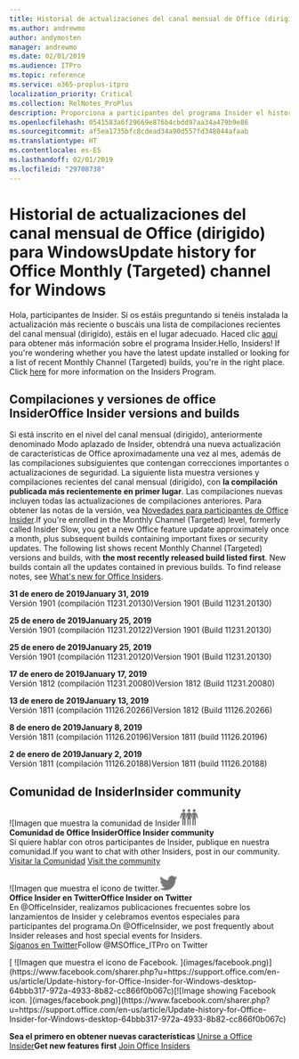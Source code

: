 ```yaml
---
title: Historial de actualizaciones del canal mensual de Office (dirigido)
ms.author: andrewmo
author: andymosten
manager: andrewmo
ms.date: 02/01/2019
ms.audience: ITPro
ms.topic: reference
ms.service: o365-proplus-itpro
localization_priority: Critical
ms.collection: RelNotes_ProPlus
description: Proporciona a participantes del programa Insider el historial de actualizaciones de los lanzamientos del canal mensual de Office (dirigido) para versiones de escritorio de Windows
ms.openlocfilehash: 0541583a6f29669e876b4cbdd97aa34a479b9e86
ms.sourcegitcommit: af5ea1735bfc8cdead34a90d557fd348044afaab
ms.translationtype: HT
ms.contentlocale: es-ES
ms.lasthandoff: 02/01/2019
ms.locfileid: "29708738"
---
```

# <a name="update-history-for-office-monthly-targeted-channel-for-windows"></a><span data-ttu-id="b48e0-103">Historial de actualizaciones del canal mensual de Office (dirigido) para Windows</span><span class="sxs-lookup"><span data-stu-id="b48e0-103">Update history for Office Monthly (Targeted) channel for Windows</span></span>

<span data-ttu-id="b48e0-p101">Hola, participantes de Insider. Si os estáis preguntando si tenéis instalada la actualización más reciente o buscáis una lista de compilaciones recientes del canal mensual (dirigido), estáis en el lugar adecuado. Haced clic [aquí](https://insider.office.com/) para obtener más información sobre el programa Insider.</span><span class="sxs-lookup"><span data-stu-id="b48e0-p101">Hello, Insiders! If you're wondering whether you have the latest update installed or looking for a list of recent Monthly Channel (Targeted) builds, you're in the right place. Click [here](https://insider.office.com/) for more information on the Insiders Program.</span></span>

## <a name="office-insider-versions-and-builds"></a><span data-ttu-id="b48e0-107">Compilaciones y versiones de office Insider</span><span class="sxs-lookup"><span data-stu-id="b48e0-107">Office Insider versions and builds</span></span>

<span data-ttu-id="b48e0-p102">Si está inscrito en el nivel del canal mensual (dirigido), anteriormente denominado Modo aplazado de Insider, obtendrá una nueva actualización de características de Office aproximadamente una vez al mes, además de las compilaciones subsiguientes que contengan correcciones importantes o actualizaciones de seguridad. La siguiente lista muestra versiones y compilaciones recientes del canal mensual (dirigido), con **la compilación publicada más recientemente en primer lugar**. Las compilaciones nuevas incluyen todas las actualizaciones de compilaciones anteriores. Para obtener las notas de la versión, vea [Novedades para participantes de Office Insider](https://support.office.com/es-ES/article/what-s-new-for-office-insiders-c152d1e2-96ff-4ce9-8c14-e74e13847a24).</span><span class="sxs-lookup"><span data-stu-id="b48e0-p102">If you're enrolled in the Monthly Channel (Targeted) level, formerly called Insider Slow, you get a new Office feature update approximately once a month, plus subsequent builds containing important fixes or security updates. The following list shows recent Monthly Channel (Targeted) versions and builds, with **the most recently released build listed first**. New builds contain all the updates contained in previous builds. To find release notes, see [What's new for Office Insiders](https://support.office.com/es-ES/article/what-s-new-for-office-insiders-c152d1e2-96ff-4ce9-8c14-e74e13847a24).</span></span>

<span data-ttu-id="b48e0-112">**31 de enero de 2019**</span><span class="sxs-lookup"><span data-stu-id="b48e0-112">**January 31, 2019**</span></span><br/> <span data-ttu-id="b48e0-113">Versión 1901 (compilación 11231.20130)</span><span class="sxs-lookup"><span data-stu-id="b48e0-113">Version 1901 (Build 11231.20130)</span></span><br/> 

<span data-ttu-id="b48e0-114">**25 de enero de 2019**</span><span class="sxs-lookup"><span data-stu-id="b48e0-114">**January 25, 2019**</span></span><br/> <span data-ttu-id="b48e0-115">Versión 1901 (compilación 11231.20122)</span><span class="sxs-lookup"><span data-stu-id="b48e0-115">Version 1901 (Build 11231.20130)</span></span><br/> 

<span data-ttu-id="b48e0-116">**25 de enero de 2019**</span><span class="sxs-lookup"><span data-stu-id="b48e0-116">**January 25, 2019**</span></span><br/> <span data-ttu-id="b48e0-117">Versión 1901 (compilación 11231.20120)</span><span class="sxs-lookup"><span data-stu-id="b48e0-117">Version 1901 (Build 11231.20130)</span></span><br/> 

<span data-ttu-id="b48e0-118">**17 de enero de 2019**</span><span class="sxs-lookup"><span data-stu-id="b48e0-118">**January 17, 2019**</span></span><br/> <span data-ttu-id="b48e0-119">Versión 1812 (compilación 11231.20080)</span><span class="sxs-lookup"><span data-stu-id="b48e0-119">Version 1812 (Build 11231.20080)</span></span><br/> 

<span data-ttu-id="b48e0-120">**13 de enero de 2019**</span><span class="sxs-lookup"><span data-stu-id="b48e0-120">**January 13, 2019**</span></span><br/> <span data-ttu-id="b48e0-121">Versión 1811 (compilación 11126.20266)</span><span class="sxs-lookup"><span data-stu-id="b48e0-121">Version 1812 (Build 11126.20266)</span></span><br/>

<span data-ttu-id="b48e0-122">**8 de enero de 2019**</span><span class="sxs-lookup"><span data-stu-id="b48e0-122">**January 8, 2019**</span></span><br/> <span data-ttu-id="b48e0-123">Versión 1811 (compilación 11126.20196)</span><span class="sxs-lookup"><span data-stu-id="b48e0-123">Version 1811 (build 11126.20196)</span></span><br/> 

<span data-ttu-id="b48e0-124">**2 de enero de 2019**</span><span class="sxs-lookup"><span data-stu-id="b48e0-124">**January 2, 2019**</span></span><br/> <span data-ttu-id="b48e0-125">Versión 1811 (compilación 11126.20188)</span><span class="sxs-lookup"><span data-stu-id="b48e0-125">Version 1811 (build 11126.20188)</span></span><br/> 


## <a name="insider-community"></a><span data-ttu-id="b48e0-126">Comunidad de Insider</span><span class="sxs-lookup"><span data-stu-id="b48e0-126">Insider community</span></span>

<span data-ttu-id="b48e0-127">![Imagen que muestra la comunidad de Insider</span><span class="sxs-lookup"><span data-stu-id="b48e0-127">![Image showing insider community.</span></span> ](images/insidercommunity.png)<br/>
<span data-ttu-id="b48e0-128">**Comunidad de Office Insider**</span><span class="sxs-lookup"><span data-stu-id="b48e0-128">**Office Insider community**</span></span><br/> <span data-ttu-id="b48e0-129">Si quiere hablar con otros participantes de Insider, publique en nuestra comunidad.</span><span class="sxs-lookup"><span data-stu-id="b48e0-129">If you want to chat with other Insiders, post in our community.</span></span><br/><span data-ttu-id="b48e0-130"> 
[Visitar la Comunidad](https://go.microsoft.com/fwlink/?linkid=843493)</span><span class="sxs-lookup"><span data-stu-id="b48e0-130"> 
[Visit the community](https://go.microsoft.com/fwlink/?linkid=843493)</span></span><br/> 

<span data-ttu-id="b48e0-131">![Imagen que muestra el icono de twitter.</span><span class="sxs-lookup"><span data-stu-id="b48e0-131">![Image showing twitter icon.</span></span> ](images/twitter.png)<br/>
<span data-ttu-id="b48e0-132">**Office Insider en Twitter**</span><span class="sxs-lookup"><span data-stu-id="b48e0-132">**Office Insider on Twitter**</span></span><br/> <span data-ttu-id="b48e0-133">En @OfficeInsider, realizamos publicaciones frecuentes sobre los lanzamientos de Insider y celebramos eventos especiales para participantes del programa.</span><span class="sxs-lookup"><span data-stu-id="b48e0-133">On @OfficeInsider, we post frequently about Insider releases and host special events for Insiders.</span></span><br/><span data-ttu-id="b48e0-134"> 
[Síganos en Twitter](https://go.microsoft.com/fwlink/?linkid=717717)</span><span class="sxs-lookup"><span data-stu-id="b48e0-134">Follow @MSOffice_ITPro on Twitter</span></span><br/> 

<span data-ttu-id="b48e0-135">
  [
  ![Imagen que muestra el icono de Facebook. ](images/facebook.png)](https://www.facebook.com/sharer.php?u=https://support.office.com/en-us/article/Update-history-for-Office-Insider-for-Windows-desktop-64bbb317-972a-4933-8b82-cc866f0b067c)</span><span class="sxs-lookup"><span data-stu-id="b48e0-135">[![Image showing Facebook icon. ](images/facebook.png)](https://www.facebook.com/sharer.php?u=https://support.office.com/en-us/article/Update-history-for-Office-Insider-for-Windows-desktop-64bbb317-972a-4933-8b82-cc866f0b067c)</span></span>       


<span data-ttu-id="b48e0-136">**Sea el primero en obtener nuevas características**
[Unirse a Office Insider](https://insider.office.com/)</span><span class="sxs-lookup"><span data-stu-id="b48e0-136">**Get new features first**
[Join Office Insiders](https://insider.office.com/)</span></span>